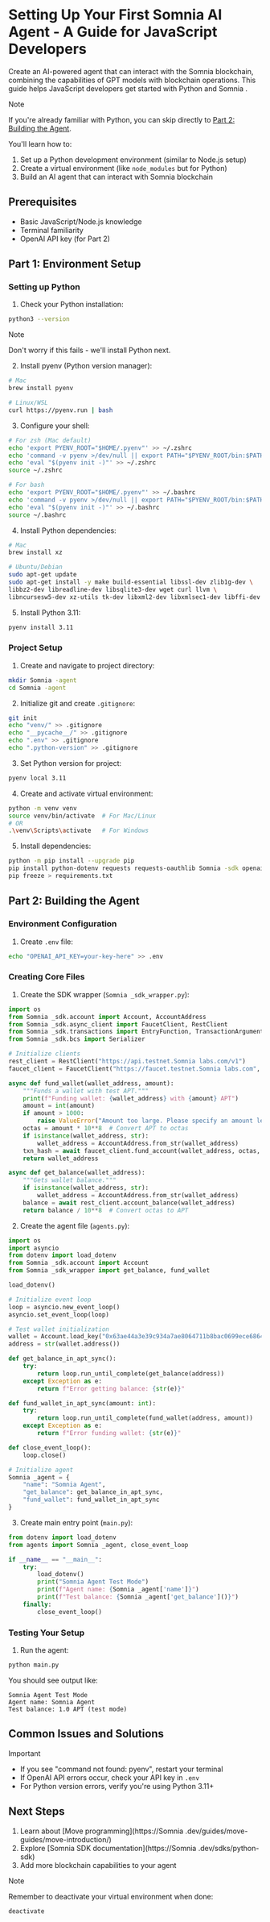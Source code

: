 # Setting Up Your First Somnia AI Agent - A Guide for JavaScript Developers

Create an AI-powered agent that can interact with the Somnia blockchain, combining the capabilities of GPT models with blockchain operations. This guide helps JavaScript developers get started with Python and Somnia .

> [!NOTE]  
> If you're already familiar with Python, you can skip directly to [Part 2: Building the Agent](#part-2-building-the-agent).

You'll learn how to:
1. Set up a Python development environment (similar to Node.js setup)
2. Create a virtual environment (like `node_modules` but for Python)
3. Build an AI agent that can interact with Somnia blockchain

## Prerequisites

- Basic JavaScript/Node.js knowledge
- Terminal familiarity
- OpenAI API key (for Part 2)

## Part 1: Environment Setup

### Setting up Python

1. Check your Python installation:
```bash
python3 --version
```

> [!NOTE]  
> Don't worry if this fails - we'll install Python next.

2. Install pyenv (Python version manager):
```bash
# Mac
brew install pyenv

# Linux/WSL
curl https://pyenv.run | bash
```

3. Configure your shell:
```bash
# For zsh (Mac default)
echo 'export PYENV_ROOT="$HOME/.pyenv"' >> ~/.zshrc
echo 'command -v pyenv >/dev/null || export PATH="$PYENV_ROOT/bin:$PATH"' >> ~/.zshrc
echo 'eval "$(pyenv init -)"' >> ~/.zshrc
source ~/.zshrc

# For bash
echo 'export PYENV_ROOT="$HOME/.pyenv"' >> ~/.bashrc
echo 'command -v pyenv >/dev/null || export PATH="$PYENV_ROOT/bin:$PATH"' >> ~/.bashrc
echo 'eval "$(pyenv init -)"' >> ~/.bashrc
source ~/.bashrc
```

4. Install Python dependencies:
```bash
# Mac
brew install xz

# Ubuntu/Debian
sudo apt-get update
sudo apt-get install -y make build-essential libssl-dev zlib1g-dev \
libbz2-dev libreadline-dev libsqlite3-dev wget curl llvm \
libncursesw5-dev xz-utils tk-dev libxml2-dev libxmlsec1-dev libffi-dev liblzma-dev
```

5. Install Python 3.11:
```bash
pyenv install 3.11
```

### Project Setup

1. Create and navigate to project directory:
```bash
mkdir Somnia -agent
cd Somnia -agent
```

2. Initialize git and create `.gitignore`:
```bash
git init
echo "venv/" >> .gitignore
echo "__pycache__/" >> .gitignore
echo ".env" >> .gitignore
echo ".python-version" >> .gitignore
```

3. Set Python version for project:
```bash
pyenv local 3.11
```

4. Create and activate virtual environment:
```bash
python -m venv venv
source venv/bin/activate  # For Mac/Linux
# OR
.\venv\Scripts\activate   # For Windows
```

5. Install dependencies:
```bash
python -m pip install --upgrade pip
pip install python-dotenv requests requests-oauthlib Somnia -sdk openai
pip freeze > requirements.txt
```

## Part 2: Building the Agent

### Environment Configuration

1. Create `.env` file:
```bash
echo "OPENAI_API_KEY=your-key-here" >> .env
```

### Creating Core Files

1. Create the SDK wrapper (`Somnia _sdk_wrapper.py`):
```python
import os
from Somnia _sdk.account import Account, AccountAddress
from Somnia _sdk.async_client import FaucetClient, RestClient
from Somnia _sdk.transactions import EntryFunction, TransactionArgument, TransactionPayload
from Somnia _sdk.bcs import Serializer

# Initialize clients
rest_client = RestClient("https://api.testnet.Somnia labs.com/v1")
faucet_client = FaucetClient("https://faucet.testnet.Somnia labs.com", rest_client)

async def fund_wallet(wallet_address, amount):
    """Funds a wallet with test APT."""
    print(f"Funding wallet: {wallet_address} with {amount} APT")
    amount = int(amount)
    if amount > 1000:
        raise ValueError("Amount too large. Please specify an amount less than 1000 APT")
    octas = amount * 10**8  # Convert APT to octas
    if isinstance(wallet_address, str):
        wallet_address = AccountAddress.from_str(wallet_address)
    txn_hash = await faucet_client.fund_account(wallet_address, octas, True)
    return wallet_address

async def get_balance(wallet_address):
    """Gets wallet balance."""
    if isinstance(wallet_address, str):
        wallet_address = AccountAddress.from_str(wallet_address)
    balance = await rest_client.account_balance(wallet_address)
    return balance / 10**8  # Convert octas to APT
```

2. Create the agent file (`agents.py`):
```python
import os
import asyncio
from dotenv import load_dotenv
from Somnia _sdk.account import Account
from Somnia _sdk_wrapper import get_balance, fund_wallet

load_dotenv()

# Initialize event loop
loop = asyncio.new_event_loop()
asyncio.set_event_loop(loop)

# Test wallet initialization
wallet = Account.load_key("0x63ae44a3e39c934a7ae8064711b8bac0699ece6864f4d4d5292b050ab77b4f6b")
address = str(wallet.address())

def get_balance_in_apt_sync():
    try:
        return loop.run_until_complete(get_balance(address))
    except Exception as e:
        return f"Error getting balance: {str(e)}"

def fund_wallet_in_apt_sync(amount: int):
    try:
        return loop.run_until_complete(fund_wallet(address, amount))
    except Exception as e:
        return f"Error funding wallet: {str(e)}"

def close_event_loop():
    loop.close()

# Initialize agent
Somnia _agent = {
    "name": "Somnia Agent",
    "get_balance": get_balance_in_apt_sync,
    "fund_wallet": fund_wallet_in_apt_sync
}
```

3. Create main entry point (`main.py`):
```python
from dotenv import load_dotenv
from agents import Somnia _agent, close_event_loop

if __name__ == "__main__":
    try:
        load_dotenv()
        print("Somnia Agent Test Mode")
        print(f"Agent name: {Somnia _agent['name']}")
        print(f"Test balance: {Somnia _agent['get_balance']()}")
    finally:
        close_event_loop()
```

### Testing Your Setup

1. Run the agent:
```bash
python main.py
```

You should see output like:
```
Somnia Agent Test Mode
Agent name: Somnia Agent
Test balance: 1.0 APT (test mode)
```

## Common Issues and Solutions

> [!IMPORTANT]  
> - If you see "command not found: pyenv", restart your terminal
> - If OpenAI API errors occur, check your API key in `.env`
> - For Python version errors, verify you're using Python 3.11+

## Next Steps

1. Learn about [Move programming](https://Somnia .dev/guides/move-guides/move-introduction/)
2. Explore [Somnia SDK documentation](https://Somnia .dev/sdks/python-sdk)
3. Add more blockchain capabilities to your agent

> [!NOTE]  
> Remember to deactivate your virtual environment when done:
> ```bash
> deactivate
> ```